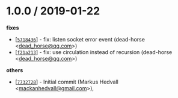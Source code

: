 
1.0.0 / 2019-01-22
==================

**fixes**
  * [[`5718436`](http://github.com/dead-horse/node-nailgun-client/commit/57184362bd73d101738a69cd3e306d33468b6531)] - fix: listen socket error event (dead-horse <<dead_horse@qq.com>>)
  * [[`f21a213`](http://github.com/dead-horse/node-nailgun-client/commit/f21a213d5d350318d7e818afb609b127b33f630f)] - fix: use circulation instead of recursion (dead-horse <<dead_horse@qq.com>>)

**others**
  * [[`7732728`](http://github.com/dead-horse/node-nailgun-client/commit/7732728756f079327eeaec91f6b7fdf7908d8542)] - Initial commit (Markus Hedvall <<mackanhedvall@gmail.com>>),
